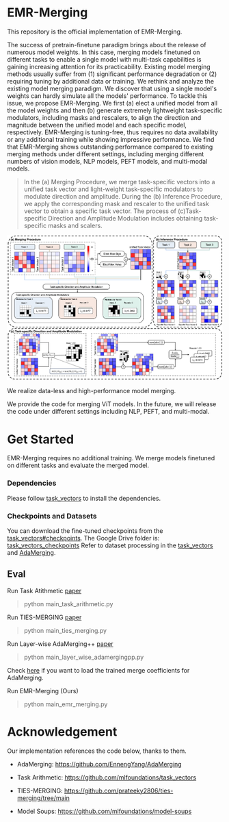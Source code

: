 # EMR-Merging
This repository is the official implementation of EMR-Merging.

The success of pretrain-finetune paradigm brings about the release of numerous model weights. In this case, merging models finetuned on different tasks to enable a single model with multi-task capabilities is gaining increasing attention for its practicability. Existing model merging methods usually suffer from (1) significant performance degradation or (2) requiring tuning by additional data or training. We rethink and analyze the existing model merging paradigm. We discover that using a single model's weights can hardly simulate all the models' performance. To tackle this issue, we propose EMR-Merging. We first (a) elect a unified model from all the model weights and then (b) generate extremely lightweight task-specific modulators, including masks and rescalers, to align the direction and magnitude between the unified model and each specific model, respectively. EMR-Merging is tuning-free, thus requires no data availability or any additional training while showing impressive performance. We find that EMR-Merging shows outstanding performance compared to existing merging methods under different settings, including merging different numbers of vision models, NLP models, PEFT models, and multi-modal models.

> In the (a) Merging Procedure, we merge task-specific vectors into a unified task vector and light-weight task-specific modulators to modulate direction and amplitude. During the (b) Inference Procedure, we apply the corresponding mask and rescaler to the unified task vector to obtain a specific task vector. The process of (c)Task-specific Direction and Amplitude Modulation includes obtaining task-specific masks and scalers.
<center>
<img src="./method_main.png" alt="EMR-Merging"/>
</center>

We realize data-less and high-performance model merging.

We provide the code for merging ViT models. In the future, we will release the code under different settings including NLP, PEFT, and multi-modal.

# Get Started

EMR-Merging requires no additional training. We merge models finetuned on different tasks and evaluate the merged model.

### Dependencies
Please follow [task_vectors](https://github.com/mlfoundations/task_vectors) to install the dependencies.

### Checkpoints and Datasets

You can download the fine-tuned checkpoints from the [task_vectors#checkpoints](https://github.com/mlfoundations/task_vectors#checkpoints).
The Google Drive folder is: [task_vectors_checkpoints](https://drive.google.com/drive/folders/1u_Tva6x0p6oxu5Eo0ZZsf-520Cc_3MKw)
Refer to dataset processing in the [task_vectors](https://github.com/mlfoundations/task_vectors) and [AdaMerging](https://github.com/EnnengYang/AdaMerging).



## Eval

Run Task Atithmetic [paper](https://arxiv.org/abs/2212.04089)
> python main_task_arithmetic.py

Run TIES-MERGING [paper](https://arxiv.org/abs/2306.01708)
> python main_ties_merging.py

Run Layer-wise AdaMerging++ [paper](https://arxiv.org/abs/2310.02575)
> python main_layer_wise_adamergingpp.py

Check [here](https://github.com/EnnengYang/AdaMerging) if you want to load the trained merge coefficients for AdaMerging.

Run EMR-Merging (Ours)
> python main_emr_merging.py


# Acknowledgement
Our implementation references the code below, thanks to them. 
- AdaMerging: https://github.com/EnnengYang/AdaMerging

- Task Arithmetic: https://github.com/mlfoundations/task_vectors

- TIES-MERGING: https://github.com/prateeky2806/ties-merging/tree/main

- Model Soups: https://github.com/mlfoundations/model-soups


